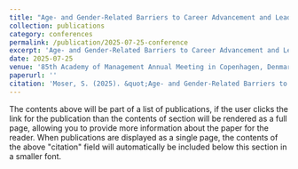 ```yaml
---
title: "Age- and Gender-Related Barriers to Career Advancement and Leader Emergence [Symposium]"
collection: publications
category: conferences
permalink: /publication/2025-07-25-conference
excerpt: 'Age- and Gender-Related Barriers to Career Advancement and Leader Emergence [Symposium]; Presented at the 85th Academy of Management Annual Meeting.'
date: 2025-07-25
venue: '85th Academy of Management Annual Meeting in Copenhagen, Denmark'
paperurl: ''
citation: 'Moser, S. (2025). &quot;Age- and Gender-Related Barriers to Career Advancement and Leader Emergence [Symposium].&quot; <i>85th Academy of Management Annual Meeting</i>.'
---
```


The contents above will be part of a list of publications, if the user clicks the link for the publication than the contents of section will be rendered as a full page, allowing you to provide more information about the paper for the reader. When publications are displayed as a single page, the contents of the above "citation" field will automatically be included below this section in a smaller font.
